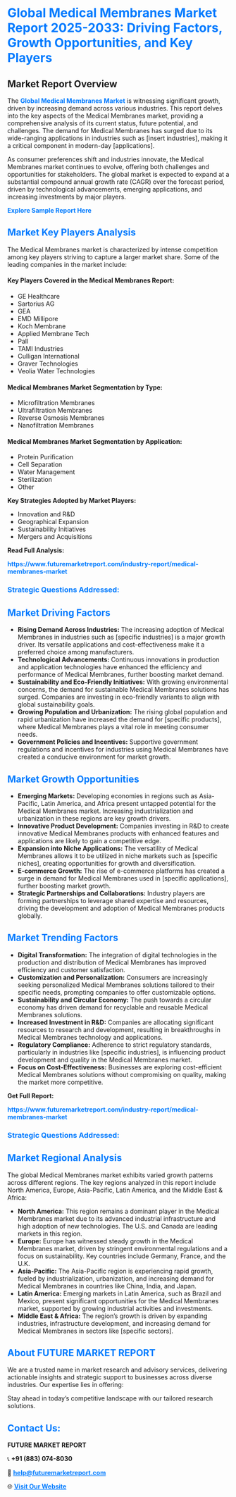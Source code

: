 <h1 style="color: #007BFF;">Global Medical Membranes Market Report 2025-2033: Driving Factors, Growth Opportunities, and Key Players</h1>

<section id="overview">
<h2>Market Report Overview</h2>
<p>The <a href="https://www.futuremarketreport.com/industry-report/medical-membranes-market" style="color: #007BFF; text-decoration: none;"><strong>Global Medical Membranes Market</strong></a> is witnessing significant growth, driven by increasing demand across various industries. This report delves into the key aspects of the Medical Membranes market, providing a comprehensive analysis of its current status, future potential, and challenges. The demand for Medical Membranes has surged due to its wide-ranging applications in industries such as [insert industries], making it a critical component in modern-day [applications].</p>
<p>As consumer preferences shift and industries innovate, the Medical Membranes market continues to evolve, offering both challenges and opportunities for stakeholders. The global market is expected to expand at a substantial compound annual growth rate (CAGR) over the forecast period, driven by technological advancements, emerging applications, and increasing investments by major players.</p>
</section>

<section id="overview">
<p><a href="https://www.futuremarketreport.com/request-sample/reportId=102958" style="color: #007BFF; text-decoration: none;"><strong>Explore Sample Report Here</strong></a></p>
</section>

<section id="key-players">
<h2 style="color: #007BFF;">Market Key Players Analysis</h2>
<p>The Medical Membranes market is characterized by intense competition among key players striving to capture a larger market share. Some of the leading companies in the market include:</p>
<h4>Key Players Covered in the Medical Membranes Report:</h4>
<ul><li>GE Healthcare</li><li>Sartorius AG</li><li>GEA</li><li>EMD Millipore</li><li>Koch Membrane</li><li>Applied Membrane Tech</li><li>Pall</li><li>TAMI Industries</li><li>Culligan International</li><li>Graver Technologies</li><li>Veolia Water Technologies</li></ul>
<h4>Medical Membranes Market Segmentation by Type:</h4>
<ul><li>Microfiltration Membranes</li><li>Ultrafiltration Membranes</li><li>Reverse Osmosis Membranes</li><li>Nanofiltration Membranes</li></ul>

<h4>Medical Membranes Market Segmentation by Application:</h4>
<ul><li>Protein Purification</li><li>Cell Separation</li><li>Water Management</li><li>Sterilization</li><li>Other</li></ul>
<p><strong>Key Strategies Adopted by Market Players:</strong></p>
<ul>
<li>Innovation and R&D</li>
<li>Geographical Expansion</li>
<li>Sustainability Initiatives</li>
<li>Mergers and Acquisitions</li>
</ul>
</section>

<section>
<p><strong>Read Full Analysis: </strong></p><a href="https://www.futuremarketreport.com/industry-report/medical-membranes-market" style="color: #007BFF; text-decoration: none;"><strong>https://www.futuremarketreport.com/industry-report/medical-membranes-market</strong></a>
<h3 style="color: #007BFF;">Strategic Questions Addressed:</h3>
</section>

<section id="driving-factors">
<h2 style="color: #007BFF;">Market Driving Factors</h2>
<ul>
<li><strong>Rising Demand Across Industries:</strong> The increasing adoption of Medical Membranes in industries such as [specific industries] is a major growth driver. Its versatile applications and cost-effectiveness make it a preferred choice among manufacturers.</li>
<li><strong>Technological Advancements:</strong> Continuous innovations in production and application technologies have enhanced the efficiency and performance of Medical Membranes, further boosting market demand.</li>
<li><strong>Sustainability and Eco-Friendly Initiatives:</strong> With growing environmental concerns, the demand for sustainable Medical Membranes solutions has surged. Companies are investing in eco-friendly variants to align with global sustainability goals.</li>
<li><strong>Growing Population and Urbanization:</strong> The rising global population and rapid urbanization have increased the demand for [specific products], where Medical Membranes plays a vital role in meeting consumer needs.</li>
<li><strong>Government Policies and Incentives:</strong> Supportive government regulations and incentives for industries using Medical Membranes have created a conducive environment for market growth.</li>
</ul>
</section>

<section id="growth-opportunities">
<h2 style="color: #007BFF;">Market Growth Opportunities</h2>
<ul>
<li><strong>Emerging Markets:</strong> Developing economies in regions such as Asia-Pacific, Latin America, and Africa present untapped potential for the Medical Membranes market. Increasing industrialization and urbanization in these regions are key growth drivers.</li>
<li><strong>Innovative Product Development:</strong> Companies investing in R&D to create innovative Medical Membranes products with enhanced features and applications are likely to gain a competitive edge.</li>
<li><strong>Expansion into Niche Applications:</strong> The versatility of Medical Membranes allows it to be utilized in niche markets such as [specific niches], creating opportunities for growth and diversification.</li>
<li><strong>E-commerce Growth:</strong> The rise of e-commerce platforms has created a surge in demand for Medical Membranes used in [specific applications], further boosting market growth.</li>
<li><strong>Strategic Partnerships and Collaborations:</strong> Industry players are forming partnerships to leverage shared expertise and resources, driving the development and adoption of Medical Membranes products globally.</li>
</ul>
</section>

<section id="trending-factors">
<h2 style="color: #007BFF;">Market Trending Factors</h2>
<ul>
<li><strong>Digital Transformation:</strong> The integration of digital technologies in the production and distribution of Medical Membranes has improved efficiency and customer satisfaction.</li>
<li><strong>Customization and Personalization:</strong> Consumers are increasingly seeking personalized Medical Membranes solutions tailored to their specific needs, prompting companies to offer customizable options.</li>
<li><strong>Sustainability and Circular Economy:</strong> The push towards a circular economy has driven demand for recyclable and reusable Medical Membranes solutions.</li>
<li><strong>Increased Investment in R&D:</strong> Companies are allocating significant resources to research and development, resulting in breakthroughs in Medical Membranes technology and applications.</li>
<li><strong>Regulatory Compliance:</strong> Adherence to strict regulatory standards, particularly in industries like [specific industries], is influencing product development and quality in the Medical Membranes market.</li>
<li><strong>Focus on Cost-Effectiveness:</strong> Businesses are exploring cost-efficient Medical Membranes solutions without compromising on quality, making the market more competitive.</li>
</ul>
</section>

<section>
<p><strong>Get Full Report: </strong></p><a href="https://www.futuremarketreport.com/industry-report/medical-membranes-market" style="color: #007BFF; text-decoration: none;"><strong>https://www.futuremarketreport.com/industry-report/medical-membranes-market</strong></a>
<h3 style="color: #007BFF;">Strategic Questions Addressed:</h3>
</section>


<section id="regional-analysis">
<h2 style="color: #007BFF;">Market Regional Analysis</h2>
<p>The global Medical Membranes market exhibits varied growth patterns across different regions. The key regions analyzed in this report include North America, Europe, Asia-Pacific, Latin America, and the Middle East & Africa:</p>
<ul>
<li><strong>North America:</strong> This region remains a dominant player in the Medical Membranes market due to its advanced industrial infrastructure and high adoption of new technologies. The U.S. and Canada are leading markets in this region.</li>
<li><strong>Europe:</strong> Europe has witnessed steady growth in the Medical Membranes market, driven by stringent environmental regulations and a focus on sustainability. Key countries include Germany, France, and the U.K.</li>
<li><strong>Asia-Pacific:</strong> The Asia-Pacific region is experiencing rapid growth, fueled by industrialization, urbanization, and increasing demand for Medical Membranes in countries like China, India, and Japan.</li>
<li><strong>Latin America:</strong> Emerging markets in Latin America, such as Brazil and Mexico, present significant opportunities for the Medical Membranes market, supported by growing industrial activities and investments.</li>
<li><strong>Middle East & Africa:</strong> The region’s growth is driven by expanding industries, infrastructure development, and increasing demand for Medical Membranes in sectors like [specific sectors].</li>
</ul>
</section>

<footer>
<h2 style="color: #007BFF;">About FUTURE MARKET REPORT</h2>
<p>We are a trusted name in market research and advisory services, delivering actionable insights and strategic support to businesses across diverse industries. Our expertise lies in offering:</p>

<p>Stay ahead in today’s competitive landscape with our tailored research solutions.</p>

<h2 style="color: #007BFF;">Contact Us:</h2>
<p><strong>FUTURE MARKET REPORT</strong></p>
<p>📞 <strong>+91 (883) 074-8030</strong></p>
<p>📧 <strong><a href="mailto:help@futuremarketreport.com" style="color: #007BFF;">help@futuremarketreport.com</a></strong></p>
<p>🌐 <strong><a href="https://www.futuremarketreport.com/" style="color: #007BFF;">Visit Our Website</a></strong></p>
</footer>